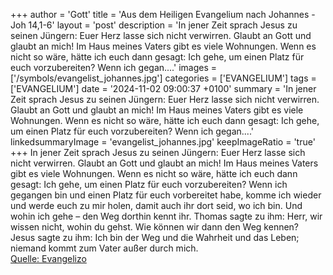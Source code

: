 +++
author = 'Gott'
title = 'Aus dem Heiligen Evangelium nach Johannes - Joh 14,1-6'
layout = 'post'
description = 'In jener Zeit sprach Jesus zu seinen Jüngern: Euer Herz lasse sich nicht verwirren. Glaubt an Gott und glaubt an mich! Im Haus meines Vaters gibt es viele Wohnungen. Wenn es nicht so wäre, hätte ich euch dann gesagt: Ich gehe, um einen Platz für euch vorzubereiten? Wenn ich gegan....'
images = ['/symbols/evangelist_johannes.jpg']
categories = ['EVANGELIUM']
tags = ['EVANGELIUM']
date = '2024-11-02 09:00:37 +0100'
summary = 'In jener Zeit sprach Jesus zu seinen Jüngern: Euer Herz lasse sich nicht verwirren. Glaubt an Gott und glaubt an mich! Im Haus meines Vaters gibt es viele Wohnungen. Wenn es nicht so wäre, hätte ich euch dann gesagt: Ich gehe, um einen Platz für euch vorzubereiten? Wenn ich gegan....'
linkedsummaryImage = 'evangelist_johannes.jpg'
keepImageRatio = 'true'
+++
In jener Zeit sprach Jesus zu seinen Jüngern: Euer Herz lasse sich nicht verwirren. Glaubt an Gott und glaubt an mich!
Im Haus meines Vaters gibt es viele Wohnungen. Wenn es nicht so wäre, hätte ich euch dann gesagt: Ich gehe, um einen Platz für euch vorzubereiten?
Wenn ich gegangen bin und einen Platz für euch vorbereitet habe, komme ich wieder und werde euch zu mir holen, damit auch ihr dort seid, wo ich bin.<!--more-->
Und wohin ich gehe – den Weg dorthin kennt ihr.
Thomas sagte zu ihm: Herr, wir wissen nicht, wohin du gehst. Wie können wir dann den Weg kennen?
Jesus sagte zu ihm: Ich bin der Weg und die Wahrheit und das Leben; niemand kommt zum Vater außer durch mich.<br> [Quelle: Evangelizo](https://evangeliumtagfuertag.org/DE/gospel)